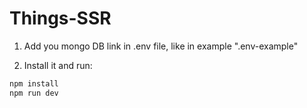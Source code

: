 # Things-SSR

1. Add you mongo DB link in .env file, like in example ".env-example"

2. Install it and run:

```bash
npm install
npm run dev
```
